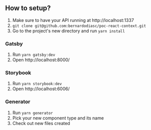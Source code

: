 ## How to setup?

1. Make sure to have your API running at http://localhost:1337
2. `git clone git@github.com:bernardodiasc/poc-react-context.git`
3. Go to the project's new directory and run `yarn install`

### Gatsby

1. Run `yarn gatsby:dev`
2. Open http://localhost:8000/

### Storybook

1. Run `yarn storybook:dev`
2. Open http://localhost:6006/

### Generator

1. Run `yarn generator`
2. Pick your new component type and its name
3. Check out new files created
